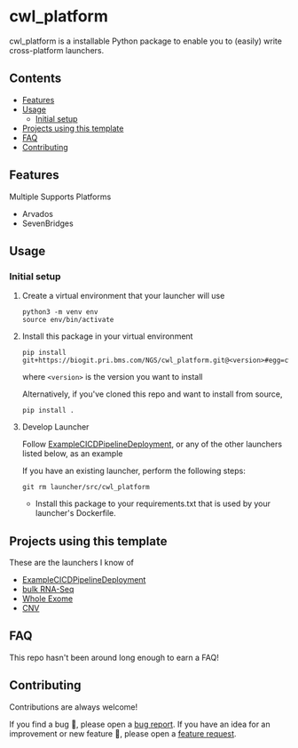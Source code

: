 # cwl_platform

cwl_platform is a installable Python package to enable you to (easily) write cross-platform launchers.

## Contents

- [Features](#features)
- [Usage](#usage)
  - [Initial setup](#initial-setup)
- [Projects using this template](#projects-using-this-template)
- [FAQ](#faq)
- [Contributing](#contributing)

## Features

Multiple Supports Platforms

- Arvados
- SevenBridges

## Usage

### Initial setup

1. Create a virtual environment that your launcher will use

    ```{bash}
    python3 -m venv env
    source env/bin/activate
    ```

2. Install this package in your virtual environment

    ```{bash}
    pip install git+https://biogit.pri.bms.com/NGS/cwl_platform.git@<version>#egg=cwl_platform
    ```

    where `<version>` is the version you want to install

    Alternatively, if you've cloned this repo and want to install from source,

    ```{bash}
    pip install .
    ```

3. Develop Launcher

    Follow [ExampleCICDPipelineDeployment](https://biogit.pri.bms.com/NGS/ExampleCICDPipelineDeployment), or any of the other launchers listed below, as an example
    
    If you have an existing launcher, perform the following steps:

    ```
    git rm launcher/src/cwl_platform
    ```
    
    - Install this package to your requirements.txt that is used by your launcher's Dockerfile.

## Projects using this template

These are the launchers I know of

- [ExampleCICDPipelineDeployment](https://biogit.pri.bms.com/NGS/ExampleCICDPipelineDeployment)
- [bulk RNA-Seq](https://github.com/bmsgh/RNA-Seq-Launcher)
- [Whole Exome](https://github.com/bmsgh/WES-Launcher-New)
- [CNV](https://github.com/bmsgh/CNV-and-LOH)

## FAQ

This repo hasn't been around long enough to earn a FAQ!

## Contributing

Contributions are always welcome!

If you find a bug :bug:, please open a [bug report](https://biogit.pri.bms.com/NGS/cwl_platform/issues/new/choose).
If you have an idea for an improvement or new feature :rocket:, please open a [feature request](https://biogit.pri.bms.com/NGS/cwl_platform/issues/new/choose).
